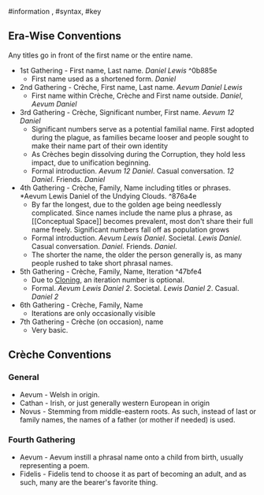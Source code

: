 #information , #syntax, #key 
## Era-Wise Conventions
Any titles go in front of the first name or the entire name.
- 1st Gathering - First name, Last name. *Daniel Lewis* ^0b885e
	- First name used as a shortened form. *Daniel*
- 2nd Gathering - Crèche, First name, Last name. *Aevum Daniel Lewis*
	- First name within Crèche, Crèche and First name outside. *Daniel*, *Aevum Daniel*
- 3rd Gathering - Crèche, Significant number, First name. *Aevum 12 Daniel*
	- Significant numbers serve as a potential familial name. First adopted during the plague, as families became looser and people sought to make their name part of their own identity
	- As Crèches begin dissolving during the Corruption, they hold less impact, due to unification beginning.
	- Formal introduction. *Aevum 12 Daniel*. Casual conversation. *12 Daniel*. Friends. *Daniel*
- 4th Gathering - Crèche, Family, Name including titles or phrases. *Aevum Lewis Daniel of the Undying Clouds. ^876a4e
	- By far the longest, due to the golden age being needlessly complicated. Since names include the name plus a phrase, as [[Conceptual Space]] becomes prevalent, most don't share their full name freely. Significant numbers fall off as population grows
	- Formal introduction. *Aevum Lewis Daniel*.  Societal. *Lewis Daniel*. Casual conversation. *Daniel.* Friends. *Daniel*.
	- The shorter the name, the older the person generally is, as many people rushed to take short phrasal names.
- 5th Gathering - Crèche, Family, Name, Iteration ^47bfe4
	- Due to [Cloning](0.%20Overview%205#%5E639685.md), an iteration number is optional. 
	- Formal. *Aevum Lewis Daniel 2*. Societal. *Lewis Daniel 2*. Casual. *Daniel 2*
- 6th Gathering - Crèche, Family, Name
	- Iterations are only occasionally visible
- 7th Gathering - Crèche (on occasion), name
	- Very basic.

## Crèche Conventions
### General
- Aevum - Welsh in origin. 
- Cathan - Irish, or just generally western European in origin
- Novus - Stemming from middle-eastern roots. As such, instead of last or family names, the names of a father (or mother if needed) is used.

### Fourth Gathering
- Aevum - Aevum instill a phrasal name onto a child from birth, usually representing a poem.
- Fidelis - Fidelis tend to choose it as part of becoming an adult, and as such, many are the bearer's favorite thing.